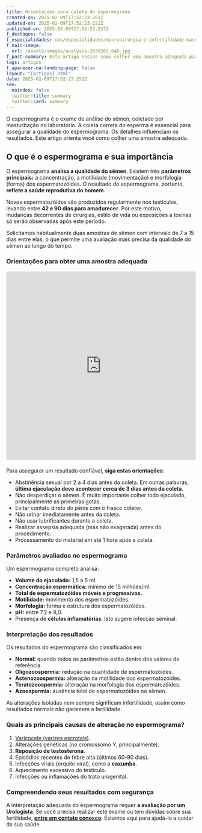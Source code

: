 ```yaml
---
title: Orientações para coleta do espermograma
created-on: 2025-02-09T17:52:23.203Z
updated-on: 2025-02-09T17:52:23.222Z
published-on: 2025-02-09T17:52:23.237Z
f_destaque: false
f_especialidades: cms/especialidades/microcirurgia-e-infertilidade-masculina.md
f_main-image:
  url: /assets/images/analysis-2030265_640.jpg
f_post-summary: Este artigo ensina como colher uma amostra adequada para espermograma.
tags: artigos
f_aparecer-na-landing-page: false
layout: "[artigos].html"
date: 2025-02-09T17:52:23.252Z
seo:
  noindex: false
  twitter:title: summary
  twitter:card: summary
---
```

O espermograma é o exame de análise do sêmen, coletado por masturbação no laboratório. A coleta correta do esperma é essencial para assegurar a qualidade do espermograma. Os detalhes influenciam os resultados. Este artigo orienta você como colher uma amostra adequada.

## O que é o espermograma e sua importância

O espermograma **analisa a qualidade do sêmen**. Existem três **parâmetros principais:** a concentração, a motilidade (movimentação) e morfologia (forma) dos espermatozóides. O resultado do espermograma, portanto, **reflete a saúde reprodutiva do homem.**

Novos espermatozóides são produzidos regularmente nos testículos, levando entre **42 e 90 dias para amadurecer**. Por este motivo, mudanças decorrentes de cirurgias, estilo de vida ou exposições a toxinas só serão observadas após este período.

Solicitamos habitualmente duas amostras de sêmen com intervalo de 7 a 15 dias entre elas, o que permite uma avaliação mais precisa da qualidade do sêmen ao longo do tempo.

### Orientações para obter uma amostra adequada

<div style="text-align: center; margin-bottom: 20px;">
  <iframe
    width="100%"
    height="500"
    src="https://www.youtube.com/embed/binZx6N9iXo"
    title="Espermograma: como colher?"
    frameborder="0"
    allow="accelerometer; autoplay; clipboard-write; encrypted-media; gyroscope; picture-in-picture; web-share"
    referrerpolicy="strict-origin-when-cross-origin"
    allowfullscreen
    id="responsive-video"
    style="max-width: 800px; margin: 0 auto; display: block;"
  ></iframe>
  <script>
    function adjustIframeHeight() {
      var iframe = document.getElementById('responsive-video');
      if (window.innerWidth < 768) {
        iframe.style.height = '300px'; // Altura para celular
      } else {
        iframe.style.height = '500px'; // Altura para desktop
      }
    }  </script>
</div>

Para assegurar um resultado confiável, **siga estas orientações**:

* Abstinência sexual por 2 a 4 dias antes da coleta. Em outras palavras, **última ejaculação deve acontecer cerca de 3 dias antes da coleta**.
* Não desperdiçar o sêmen. É muito importante colher todo ejaculado, principalmente as primeiras gotas.
* Evitar contato direto do pênis com o frasco coletor.
* Não urinar imediatamente antes da coleta.
* Não usar lubrificantes durante a coleta.
* Realizar assepsia adequada (mas não exagerada) antes do procedimento.
* Processamento do material em até 1 hora após a coleta.

### Parâmetros avaliados no espermograma

Um espermograma completo analisa:

* **Volume do ejaculado:** 1,5 a 5 ml.
* **Concentração espermática:** mínimo de 15 milhões/ml.
* **Total de espermatozóides móveis e progressivos.**
* **Motilidade:** movimento dos espermatozóides.
* **Morfologia:** forma e estrutura dos espermatozóides.
* **pH:** entre 7,2 e 8,0.
* Presença de **células inflamatórias**. Isto sugere infecção seminal.

### Interpretação dos resultados

Os resultados do espermograma são classificados em:

* **Normal:** quando todos os parâmetros estão dentro dos valores de referência.
* **Oligozoospermia:** redução na quantidade de espermatozóides.
* **Astenozoospermia:** alteração na motilidade dos espermatozóides.
* **Teratozoospermia:** alteração na morfologia dos espermatozóides.
* **Azoospermia:** ausência total de espermatozóides no sêmen.

As alterações isoladas nem sempre significam infertilidade, assim como resultados normais não garantem a fertilidade.

### Quais as principais causas de alteração no espermograma?

1. [Varicocele (varizes escrotais)](https://deploy-preview-165--fanciful-entremet-bc7507.netlify.app/artigos/correcao-microcirurgica-de-varicocele-quais-as-vantagens/).
2. Alterações genéticas (no cromossomo Y, principalmente).
3. **Reposição de testosterona**.
4. Episódios recentes de febre alta (últimos 60-90 dias).
5. Infecções virais (orquite viral), como a **caxumba**.
6. Aquecimento excessivo do testículo.
7. Infecções ou inflamações do trato urogenital.

### Compreendendo seus resultados com segurança

A interpretação adequada do espermograma requer **a avaliação por um Urologista**. Se você precisa realizar este exame ou tem dúvidas sobre sua fertilidade, **[entre em contato conosco](https://api.whatsapp.com/send?phone=5592982252490)**. Estamos aqui para ajudá-lo a cuidar da sua saúde.